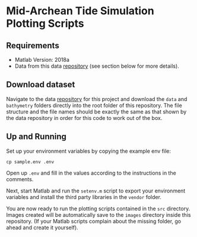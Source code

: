 # Mid-Archean Tide Simulation Plotting Scripts

## Requirements
- Matlab Version: 2018a
- Data from this data [repository](https://dataverse.harvard.edu/dataset.xhtml?persistentId=doi:10.7910/DVN/A32CT4) (see section below for more details).

## Download dataset
Navigate to the data [repository](https://dataverse.harvard.edu/dataset.xhtml?persistentId=doi:10.7910/DVN/A32CT4) for this project and download the `data` and `bathymetry` folders directly into the root folder of this repository. The file structure and the file names should be exactly the same as that shown by the data repository in order for this code to work out of the box.

## Up and Running
Set up your environment variables by copying the example env file:
```
cp sample.env .env
```
Open up `.env` and fill in the values according to the instructions in the comments.

Next, start Matlab and run the `setenv.m` script to export your environment variables and
install the third party libraries in the `vendor` folder.

You are now ready to run the plotting scripts contained in the `src` directory. Images created
will be automatically save to the `images` directory inside this repository. (If your Matlab
scripts complain about the missing folder, go ahead and create it yourself).
